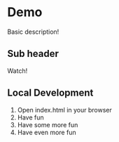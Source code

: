 # Demo
Basic description!
## Sub header
Watch!

## Local Development
1. Open index.html in your browser
2. Have fun
3. Have some more fun
4. Have even more fun